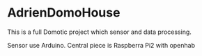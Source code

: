 # AdrienDomoHouse
This is a full Domotic project which sensor and data processing.

Sensor use Arduino.
Central piece is Raspberra Pi2 with openhab
